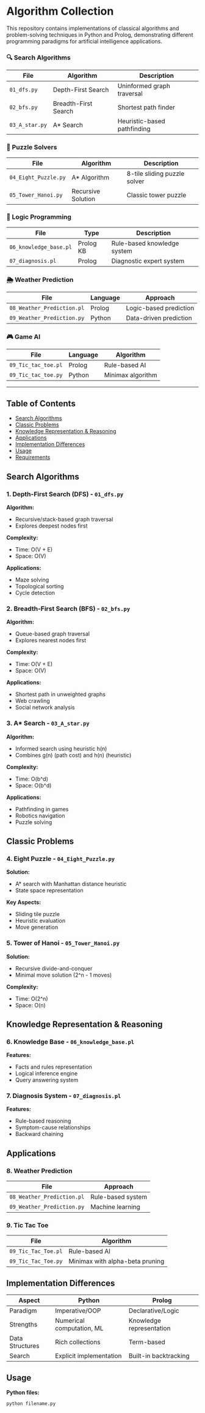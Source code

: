 # Algorithm Collection

This repository contains implementations of classical algorithms and problem-solving techniques in Python and Prolog, demonstrating different programming paradigms for artificial intelligence applications.

### 🔍 Search Algorithms  
| File | Algorithm | Description |  
|------|-----------|-------------|  
| `01_dfs.py` | Depth-First Search | Uninformed graph traversal |  
| `02_bfs.py` | Breadth-First Search | Shortest path finder |  
| `03_A_star.py` | A* Search | Heuristic-based pathfinding |  

### 🧩 Puzzle Solvers  
| File | Algorithm | Description |  
|------|-----------|-------------|  
| `04_Eight_Puzzle.py` | A* Algorithm | 8-tile sliding puzzle solver |  
| `05_Tower_Hanoi.py` | Recursive Solution | Classic tower puzzle |  

### 🤖 Logic Programming  
| File | Type | Description |  
|------|------|-------------|  
| `06_knowledge_base.pl` | Prolog KB | Rule-based knowledge system |  
| `07_diagnosis.pl` | Prolog | Diagnostic expert system |  

### 🌦️ Weather Prediction  
| File | Language | Approach |  
|------|----------|----------|  
| `08_Weather_Prediction.pl` | Prolog | Logic-based prediction |  
| `09_Weather_Prediction.py` | Python | Data-driven prediction |  

### 🎮 Game AI  
| File | Language | Algorithm |  
|------|----------|-----------|  
| `09_Tic_tac_toe.pl` | Prolog | Rule-based AI |  
| `09_Tic_tac_toe.py` | Python | Minimax algorithm |  

---


## Table of Contents
- [Search Algorithms](#search-algorithms)
- [Classic Problems](#classic-problems)
- [Knowledge Representation & Reasoning](#knowledge-representation--reasoning)
- [Applications](#applications)
- [Implementation Differences](#implementation-differences)
- [Usage](#usage)
- [Requirements](#requirements)

## Search Algorithms

### 1. Depth-First Search (DFS) - `01_dfs.py`
**Algorithm:**  
- Recursive/stack-based graph traversal
- Explores deepest nodes first

**Complexity:**  
- Time: O(V + E)
- Space: O(V)

**Applications:**  
- Maze solving
- Topological sorting
- Cycle detection

### 2. Breadth-First Search (BFS) - `02_bfs.py`
**Algorithm:**  
- Queue-based graph traversal
- Explores nearest nodes first

**Complexity:**  
- Time: O(V + E)
- Space: O(V)

**Applications:**  
- Shortest path in unweighted graphs
- Web crawling
- Social network analysis

### 3. A* Search - `03_A_star.py`
**Algorithm:**  
- Informed search using heuristic h(n)
- Combines g(n) (path cost) and h(n) (heuristic)

**Complexity:**  
- Time: O(b^d)
- Space: O(b^d)

**Applications:**  
- Pathfinding in games
- Robotics navigation
- Puzzle solving

## Classic Problems

### 4. Eight Puzzle - `04_Eight_Puzzle.py`
**Solution:**  
- A* search with Manhattan distance heuristic
- State space representation

**Key Aspects:**  
- Sliding tile puzzle
- Heuristic evaluation
- Move generation

### 5. Tower of Hanoi - `05_Tower_Hanoi.py`
**Solution:**  
- Recursive divide-and-conquer
- Minimal move solution (2^n - 1 moves)

**Complexity:**  
- Time: O(2^n)
- Space: O(n)

## Knowledge Representation & Reasoning

### 6. Knowledge Base - `06_knowledge_base.pl`
**Features:**  
- Facts and rules representation
- Logical inference engine
- Query answering system

### 7. Diagnosis System - `07_diagnosis.pl`
**Features:**  
- Rule-based reasoning
- Symptom-cause relationships
- Backward chaining

## Applications

### 8. Weather Prediction
| File | Approach |
|------|----------|
| `08_Weather_Prediction.pl` | Rule-based system |
| `09_Weather_Prediction.py` | Machine learning |

### 9. Tic Tac Toe
| File | Algorithm |
|------|-----------|
| `09_Tic_Tac_Toe.pl` | Rule-based AI |
| `09_Tic_Tac_Toe.py` | Minimax with alpha-beta pruning |

## Implementation Differences

| Aspect | Python | Prolog |
|--------|--------|--------|
| Paradigm | Imperative/OOP | Declarative/Logic |
| Strengths | Numerical computation, ML | Knowledge representation |
| Data Structures | Rich collections | Term-based |
| Search | Explicit implementation | Built-in backtracking |

## Usage

**Python files:**
```bash
python filename.py

